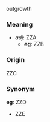 outgrowth
### Meaning
+ _adj_: ZZA
    + __eg__: ZZB

### Origin

ZZC

### Synonym

__eg__: ZZD

+ ZZE


